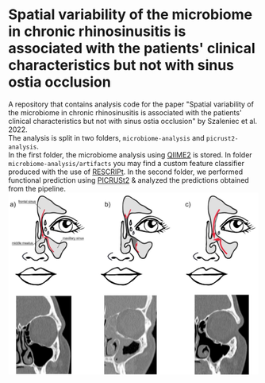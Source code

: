 # Spatial variability of the microbiome in chronic rhinosinusitis is associated with the patients' clinical characteristics but not with sinus ostia occlusion
A repository that contains analysis code for the paper "Spatial variability of the microbiome in chronic rhinosinusitis is associated with the patients' clinical characteristics but not with sinus ostia occlusion" by Szaleniec et al. 2022.  
The analysis is split in two folders, `microbiome-analysis` and `picrust2-analysis`.   
In the first folder, the microbiome analysis using [QIIME2](https://qiime2.org/) is stored. In folder `microbiome-analysis/artifacts` you may find a custom feature classifier produced with the use of [RESCRIPt](https://www.ncbi.nlm.nih.gov/pmc/articles/PMC8601625/). 
In the second folder, we performed functional prediction using [PICRUSt2](https://www.nature.com/articles/s41587-020-0548-6) & analyzed the predictions obtained from the pipeline. 
![image](./sinuses.jpg)
